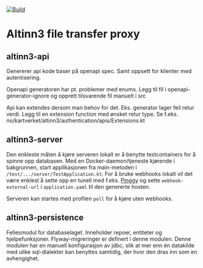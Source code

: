 [![Build](https://github.com/kartverket/altinn3-file-transfer-proxy/actions/workflows/build.yml/badge.svg)](https://github.com/kartverket/altinn3-file-transfer-proxy/actions/workflows/build.yml)

# Altinn3 file transfer proxy

## altinn3-api

Genererer api kode baser på openapi spec. Samt oppsett for klienter med autentisering.

Openapi generatoren har pt. problemer med enums.
Legg til fil i openapi-generator-ignore og opprett tilsvarende fil manuelt i src

Api kan extendes dersom man behov for det. Eks. generator lager feil retur verdi. Legg til en extension function med
ønsket retur type. Se f.eks. no/kartverket/altinn3/authentication/apis/Extensions.kt

## altinn3-server

Den enkleste måten å kjøre serveren lokalt er å benytte testcontainers for å spinne opp databasen. Med en
Docker-daemon/tjeneste kjørende i bakgrunnen, start applikasjonen fra main-metoden i
`/test/.../server/TestApplication.kt`.
For å bruke webhooks lokalt vil det være enklest å sette opp en tunell med f.eks. [Pinggy](https://pinggy.io/) og sette
`webhook-external-url` i `application.yaml` til den genererte hosten.

Serveren kan startes med profilen `poll` for å kjøre uten webhooks.

## altinn3-persistence

Fellesmodul for databaselaget. Inneholder repoer, entiteter og hjelpefunksjoner.
Flyway-migreringer er definert i denne modulen. Denne modulen har en manuell konfigurasjon av
jdbc, slik at mer enn én datakilde med ulike sql-dialekter kan benyttes samtidig, der hvor den
dras inn som en avhengighet. 